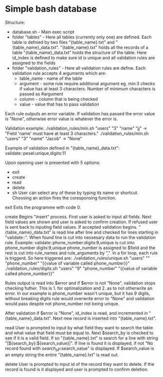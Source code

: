 # Simple bash database

Structure:
  - database.sh - Main exec script
  - folder "tables" - Here all tables (currently only one) are defined. Each table is defnied by two files "{table_name}.txt" and "{table_name}_data.txt".
     "{table_name}.txt" holds all the records of a table
     "{table_name}_data.txt" holds the structure of the table. Here id_index is defined to make sure id is unique and all validation rules are assigned to the fields
  - folder "validation_rules" - Here all validation rules are define. Each validation rule accepts 4 arguments which are:
    - table_name - name of the table
    - argument - some rule require additional argument eg. min:3 checks if value has at least 3 characters. Number of minimum characters is passed as #argument
    - column - column that is being checked
    - value - value that has to pass validation

  Each rule outputs an error variable. If validation has passed the error value is "None", otherwise error value is whatever the error is.
  
  Validation example:
   ./validation_rules/min.sh "users" "3" "name" "jj" -> "Field 'name' must have at least 3 characters."
   ./validation_rules/min.sh "users" "3" "name" "Jacob" -> "None"

   Example of validation defined in "{table_name}_data.txt":
   validate::pesel:unique,digits:11

Upon opening user is presented with 5 options:
 - exit
 - create
 - read
 - delete
 - sh
User can select any of these by typing its name or shortcut. Choosing an action fires the coresponsing function.

exit
  Exits the programme with code 0.

create
  Begins "insert" process. First user is asked to input all fields. Next field values are shown and user is asked to confirm creation. If refused user is sent back to inputing field values. 
  If accepted validation begins. "{table_name}_data.txt" is read line after line and checked for lines starting in "validate::". When found line is cut into nessesary data to run the validation rule.
  Example:
  validate::phone_number:digits:9,unique
  is cut into
  phone_number digits:9,unique
  phone_number is assigned to $field and the rest is cut into rule_names and rule_arguments by ",". In a for loop, each rule is triggerd. So here triggered are:
  ./validation_rules/unique.sh "users" "" "phone_number" "{{value of variable called phone_number}}"
  ./validation_rules/digits.sh "users" "9" "phone_number" "{{value of variable called phone_number}}"

  Rules output is read into $error and if $error is not "None", validation stops checking futher. This is 1. for optimalization and 2. as to not otherwrite an error. 
  In our example is phone_number wasn't unique, but it has 9 digits, without breaking digits rule would overwrite error to "None" and validation would pass despite not phone_number not being unique.

  After validation if $error is "None", id_index is read, and incremented in "{table_name}_data.txt". Next new record is inserted into "{table_name}.txt".

read
  User is prompted to input by what field they want to search the table and what value that field must be equal to.
  Next $search_by is checked to see if it is a valid field. If so "{table_name}.txt" is search for a line with string "|${search_by}:${search_value}|".
  If line is found it is displayed, if not "No record found with $search_by:$search_value" is displayed. If $search_value is an empty string the entire "{table_name}.txt" is read out.

delete
  User is prompted to input id of the record they want to delete. If the record is found is it displayed and user is prompted to confirm deletion.
  
  
  
  

  
  
